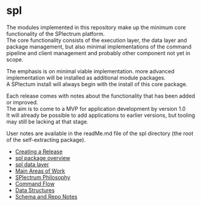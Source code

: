 # spl

The modules implemented in this repository make up the minimum core functionality of the SPlectrum platform.  
The core functionality consists of the execution layer, the data layer and package management,
but also minimal implementations of the command pipeline and client management and probably other component not yet in scope.  

The emphasis is on minimal viable implementation. more advanced implementation will be installed as additional module packages.  
A SPlectum install will always begin with the install of this core package.

Each release comes with notes about the functionality that has been added or improved.  
The aim is to come to a MVP for application development by version 1.0  
It will already be possible to add applications to earlier versions, but tooling may still be lacking at that stage.

User notes are available in the readMe.md file of the spl directory (the root of the self-extracting package).

 - [Creating a Release](./docs/creating-a-release.md)
 - [spl package overview](./docs/spl-package-overview.md)
 - [spl data layer](./docs/spl-data-layer.md)
 - [Main Areas of Work](./docs/main-areas-of-work.md)
 - [SPlectrum Philosophy](./docs/spl-node-philosophy.md)
 - [Command Flow](./docs/command-flow.md)
 - [Data Structures](./docs/data-structures.md)
 - [Schema and Repo Notes](./docs/schema-and-repo-notes.md)

